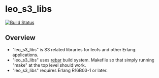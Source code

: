 leo_s3_libs
===========
[![Build Status](https://secure.travis-ci.org/leo-project/leo_s3_libs.png?branch=master)](http://travis-ci.org/leo-project/leo_s3_libs)

Overview
--------
* "leo_s3_libs" is S3 related libraries for leofs and other Erlang applications.
* "leo_s3_libs" uses [rebar](https://github.com/rebar/rebar) build system. Makefile so that simply running "make" at the top level should work.
* "leo_s3_libs" requires Erlang R16B03-1 or later.
